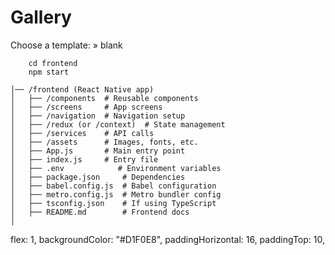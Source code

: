 # Gallery

Choose a template: » blank  
```
    cd frontend
    npm start 
```

```
│── /frontend (React Native app)
│   ├── /components  # Reusable components
│   ├── /screens     # App screens
│   ├── /navigation  # Navigation setup
│   ├── /redux (or /context)  # State management
│   ├── /services    # API calls
│   ├── /assets      # Images, fonts, etc.
│   ├── App.js       # Main entry point
│   ├── index.js     # Entry file
│   ├── .env            # Environment variables
│   ├── package.json     # Dependencies
│   ├── babel.config.js  # Babel configuration
│   ├── metro.config.js  # Metro bundler config
│   ├── tsconfig.json    # If using TypeScript
│   ├── README.md        # Frontend docs
│
```
flex: 1,
        backgroundColor: "#D1F0E8",
        paddingHorizontal: 16,
        paddingTop: 10,